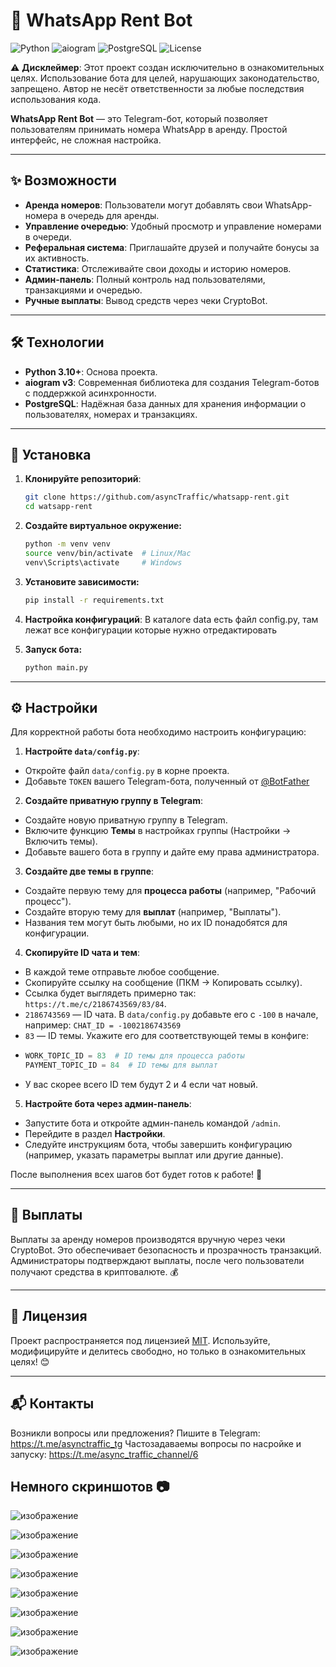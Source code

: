 # 📱 WhatsApp Rent Bot

![Python](https://img.shields.io/badge/python-3.10+-blue.svg)
![aiogram](https://img.shields.io/badge/aiogram-v3-green.svg)
![PostgreSQL](https://img.shields.io/badge/PostgreSQL-15+-blue.svg)
![License](https://img.shields.io/badge/license-MIT-yellow.svg)

⚠️ **Дисклеймер**: Этот проект создан исключительно в ознакомительных целях. Использование бота для целей, нарушающих законодательство, запрещено. Автор не несёт ответственности за любые последствия использования кода.

**WhatsApp Rent Bot** — это Telegram-бот, который позволяет пользователям принимать номера WhatsApp в аренду. Простой интерфейс, не сложная настройка.

---

## ✨ Возможности

- **Аренда номеров**: Пользователи могут добавлять свои WhatsApp-номера в очередь для аренды.
- **Управление очередью**: Удобный просмотр и управление номерами в очереди.
- **Реферальная система**: Приглашайте друзей и получайте бонусы за их активность.
- **Статистика**: Отслеживайте свои доходы и историю номеров.
- **Админ-панель**: Полный контроль над пользователями, транзакциями и очередью.
- **Ручные выплаты**: Вывод средств через чеки CryptoBot.

---

## 🛠 Технологии

- **Python 3.10+**: Основа проекта.
- **aiogram v3**: Современная библиотека для создания Telegram-ботов с поддержкой асинхронности.
- **PostgreSQL**: Надёжная база данных для хранения информации о пользователях, номерах и транзакциях.

---

## 🚀 Установка

1. **Клонируйте репозиторий**:
   ```bash
   git clone https://github.com/asyncTraffic/whatsapp-rent.git
   cd watsapp-rent
   ```

2. **Создайте виртуальное окружение:**
   ```bash
   python -m venv venv
   source venv/bin/activate  # Linux/Mac
   venv\Scripts\activate     # Windows
   ```

3. **Установите зависимости:**
   ```bash
   pip install -r requirements.txt
   ```

4. **Настройка конфигураций**:
   В каталоге data есть файл config.py, там лежат все конфигурации которые нужно отредактировать

5. **Запуск бота:**
   ```bash
   python main.py
   ```

---

## ⚙️ Настройки

Для корректной работы бота необходимо настроить конфигурацию:

1. **Настройте `data/config.py`**:
- Откройте файл `data/config.py` в корне проекта.
- Добавьте `TOKEN` вашего Telegram-бота, полученный от [@BotFather](https://t.me/BotFather)

2. **Создайте приватную группу в Telegram**:
- Создайте новую приватную группу в Telegram.
- Включите функцию **Темы** в настройках группы (Настройки → Включить темы).
- Добавьте вашего бота в группу и дайте ему права администратора.

3. **Создайте две темы в группе**:
- Создайте первую тему для **процесса работы** (например, "Рабочий процесс").
- Создайте вторую тему для **выплат** (например, "Выплаты").
- Названия тем могут быть любыми, но их ID понадобятся для конфигурации.

4. **Скопируйте ID чата и тем**:
- В каждой теме отправьте любое сообщение.
- Скопируйте ссылку на сообщение (ПКМ → Копировать ссылку).
- Ссылка будет выглядеть примерно так: `https://t.me/c/2186743569/83/84`.
- `2186743569` — ID чата. В `data/config.py` добавьте его с `-100` в начале, например: ```CHAT_ID = -1002186743569```
- `83` — ID темы. Укажите его для соответствующей темы в конфиге:
- ```python
  WORK_TOPIC_ID = 83  # ID темы для процесса работы
  PAYMENT_TOPIC_ID = 84  # ID темы для выплат
  ```
- У вас скорее всего ID тем будут 2 и 4 если чат новый.

5. **Настройте бота через админ-панель**:
- Запустите бота и откройте админ-панель командой `/admin`.
- Перейдите в раздел **Настройки**.
- Следуйте инструкциям бота, чтобы завершить конфигурацию (например, указать параметры выплат или другие данные).

После выполнения всех шагов бот будет готов к работе! 🔧

---

## 💸 Выплаты
Выплаты за аренду номеров производятся вручную через чеки CryptoBot. Это обеспечивает безопасность и прозрачность транзакций. Администраторы подтверждают выплаты, после чего пользователи получают средства в криптовалюте. 💰

---

## 📜 Лицензия

Проект распространяется под лицензией [MIT](LICENSE). Используйте, модифицируйте и делитесь свободно, но только в ознакомительных целях! 😊

---

## 📬 Контакты

Возникли вопросы или предложения? Пишите в Telegram: https://t.me/asynctraffic_tg
Частозадаваемы вопросы по насройке и запуску: https://t.me/async_traffic_channel/6

## Немного скриншотов 📷

![изображение](https://github.com/user-attachments/assets/427fcaec-7d3e-4271-94cf-c7b14ef10545)

![изображение](https://github.com/user-attachments/assets/82c041bd-b9b6-49b1-ac50-dcc80b8728cf)

![изображение](https://github.com/user-attachments/assets/16e58acd-f45c-43ca-b649-7f954524f8ff)

![изображение](https://github.com/user-attachments/assets/159a6190-08fe-4369-ac12-5632118903cd)

![изображение](https://github.com/user-attachments/assets/1b732266-165f-43b2-852c-66b410f0a732)

![изображение](https://github.com/user-attachments/assets/901bf44f-b65c-42a5-b07c-7d6da498b12f)

![изображение](https://github.com/user-attachments/assets/6b614678-dabf-4f99-8c2f-31d233890fd6)

![изображение](https://github.com/user-attachments/assets/378dfc2a-fe77-41c7-9bc9-b65885306f83)



